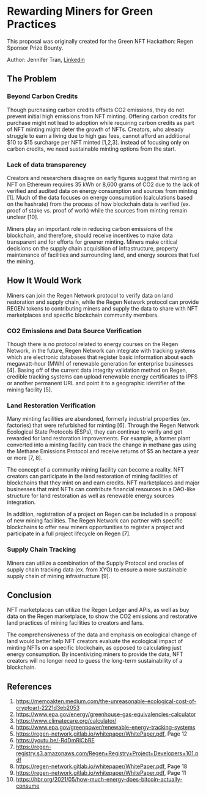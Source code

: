 # Rewarding Miners for Green Practices
This proposal was originally created for the Green NFT Hackathon: Regen Sponsor Prize Bounty.

Author: Jennifer Tran, [Linkedin](https://www.linkedin.com/in/jennifertranlogistics/)

## The Problem

### Beyond Carbon Credits

Though purchasing carbon credits offsets CO2 emissions, they do not prevent initial high emissions from NFT minting. Offering carbon credits for purchase might not lead to adoption while requiring carbon credits as part of NFT minting might deter the growth of NFTs. Creators, who already struggle to earn a living due to high gas fees, cannot afford an additional $10 to $15 surcharge per NFT minted [1,2,3]. Instead of focusing only on carbon credits, we need sustainable minting options from the start.

### Lack of data transparency

Creators and researchers disagree on early figures suggest that minting an NFT on Ethereum requires 35 kWh or 8,600 grams of CO2 due to the lack of verified and audited data on energy consumption and sources from minting [1]. Much of the data focuses on energy consumption (calculations based on the hashrate) from the process of how blockchain data is verified (ex. proof of stake vs. proof of work) while the sources from minting remain unclear [10].

Miners play an important role in reducing carbon emissions of the blockchain, and therefore, should receive incentives to make data transparent and for efforts for greener minting. Miners make critical decisions on the supply chain acquisition of infrastructure, property maintenance of facilities and surrounding land, and energy sources that fuel the mining.

## How It Would Work

Miners can join the Regen Network protocol to verify data on land restoration and supply chain, while the Regen Network protocol can provide REGEN tokens to contributing miners and supply the data to share with NFT marketplaces and specific blockchain community members.

### CO2 Emissions and Data Source Verification

Though there is no protocol related to energy courses on the Regen Network, in the future, Regen Network can integrate with tracking systems which are electronic databases that register basic information about each megawatt-hour (MWh) of renewable generation for enterprise businesses [4]. Basing off of the current data integrity validation method on Regen, credible tracking systems can upload renewable energy certificates to IPFS or another permanent URL and point it to a geographic identifier of the mining facility [5].

### Land Restoration Verification 

Many minting facilities are abandoned, formerly industrial properties (ex. factories) that were refurbished for minting [6]. Through the Regen Network Ecological State Protocols (ESPs), they can continue to verify and get rewarded for land restoration improvements. For example, a former plant converted into a minting facility can track the change in methane gas using the Methane Emissions Protocol and receive returns of $5 an hectare a year or more [7, 8].

The concept of a community mining facility can become a reality. NFT creators can participate in the land restoration of mining facilities of blockchains that they mint on and earn credits. NFT marketplaces and major businesses that mint NFTs can contribute financial resources in a DAO-like structure for land restoration as well as renewable energy sources integration.

In addition, registration of a project on Regen can be included in a proposal of new mining facilities. The Regen Network can partner with specific blockchains to offer new miners opportunities to register a project and participate in a full project lifecycle on Regen [7].

### Supply Chain Tracking
Miners can utilize a combination of the Supply Protocol and oracles of supply chain tracking data (ex. from XYO) to ensure a more sustainable supply chain of mining infrastructure [9].

## Conclusion 

NFT marketplaces can utilize the Regen Ledger and APIs, as well as buy data on the Regen marketplace, to show the CO2 emissions and restorative land practices of mining facilities to creators and fans. 

The comprehensiveness of the data and emphasis on ecological change of land would better help NFT creators evaluate the ecological impact of minting NFTs on a specific blockchain, as opposed to calculating just energy consumption. By incentivizing miners to provide the data, NFT creators will no longer need to guess the long-term sustainability of a blockchain. 

## References

1. https://memoakten.medium.com/the-unreasonable-ecological-cost-of-cryptoart-2221d3eb2053
2. https://www.epa.gov/energy/greenhouse-gas-equivalencies-calculator
3. https://www.climatecare.org/calculator/
4. https://www.epa.gov/greenpower/renewable-energy-tracking-systems
5. https://regen-network.gitlab.io/whitepaper/WhitePaper.pdf, Page 12
6. https://youtu.be/-RdDmRlCbRE
7. https://regen-registry.s3.amazonaws.com/Regen+Registry+Project+Developers+101.pdf
8.  https://regen-network.gitlab.io/whitepaper/WhitePaper.pdf, Page 18
9.  https://regen-network.gitlab.io/whitepaper/WhitePaper.pdf, Page 11
10.  https://hbr.org/2021/05/how-much-energy-does-bitcoin-actually-consume


